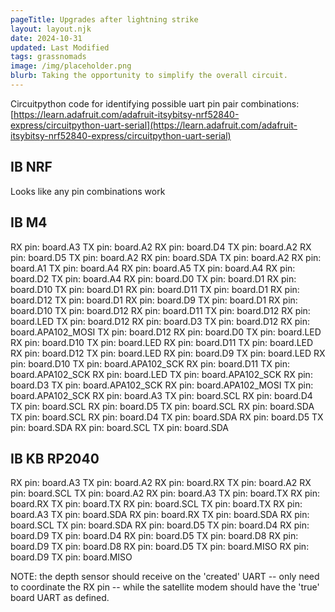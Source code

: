 ```yaml
---
pageTitle: Upgrades after lightning strike 
layout: layout.njk
date: 2024-10-31
updated: Last Modified 
tags: grassnomads 
image: /img/placeholder.png
blurb: Taking the opportunity to simplify the overall circuit. 
---
```


Circuitpython code for identifying possible uart pin pair combinations: [https://learn.adafruit.com/adafruit-itsybitsy-nrf52840-express/circuitpython-uart-serial](https://learn.adafruit.com/adafruit-itsybitsy-nrf52840-express/circuitpython-uart-serial)

## IB NRF 

Looks like any pin combinations work

## IB M4

RX pin: board.A3         TX pin: board.A2
RX pin: board.D4         TX pin: board.A2
RX pin: board.D5         TX pin: board.A2
RX pin: board.SDA        TX pin: board.A2
RX pin: board.A1         TX pin: board.A4
RX pin: board.A5         TX pin: board.A4
RX pin: board.D2         TX pin: board.A4
RX pin: board.D0         TX pin: board.D1
RX pin: board.D10        TX pin: board.D1
RX pin: board.D11        TX pin: board.D1
RX pin: board.D12        TX pin: board.D1
RX pin: board.D9         TX pin: board.D1
RX pin: board.D10        TX pin: board.D12
RX pin: board.D11        TX pin: board.D12
RX pin: board.LED        TX pin: board.D12
RX pin: board.D3         TX pin: board.D12
RX pin: board.APA102_MOSI        TX pin: board.D12
RX pin: board.D0         TX pin: board.LED
RX pin: board.D10        TX pin: board.LED
RX pin: board.D11        TX pin: board.LED
RX pin: board.D12        TX pin: board.LED
RX pin: board.D9         TX pin: board.LED
RX pin: board.D10        TX pin: board.APA102_SCK
RX pin: board.D11        TX pin: board.APA102_SCK
RX pin: board.LED        TX pin: board.APA102_SCK
RX pin: board.D3         TX pin: board.APA102_SCK
RX pin: board.APA102_MOSI        TX pin: board.APA102_SCK
RX pin: board.A3         TX pin: board.SCL
RX pin: board.D4         TX pin: board.SCL
RX pin: board.D5         TX pin: board.SCL
RX pin: board.SDA        TX pin: board.SCL
RX pin: board.D4         TX pin: board.SDA
RX pin: board.D5         TX pin: board.SDA
RX pin: board.SCL        TX pin: board.SDA

## IB KB RP2040 

RX pin: board.A3         TX pin: board.A2
RX pin: board.RX         TX pin: board.A2
RX pin: board.SCL        TX pin: board.A2
RX pin: board.A3         TX pin: board.TX
RX pin: board.RX         TX pin: board.TX
RX pin: board.SCL        TX pin: board.TX
RX pin: board.A3         TX pin: board.SDA
RX pin: board.RX         TX pin: board.SDA
RX pin: board.SCL        TX pin: board.SDA
RX pin: board.D5         TX pin: board.D4
RX pin: board.D9         TX pin: board.D4
RX pin: board.D5         TX pin: board.D8
RX pin: board.D9         TX pin: board.D8
RX pin: board.D5         TX pin: board.MISO
RX pin: board.D9         TX pin: board.MISO

NOTE:  the depth sensor should receive on the 'created' UART -- only need to coordinate the RX pin -- while the satellite modem should have the 'true' board UART as defined.
